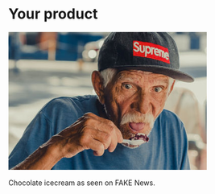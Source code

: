 # Your product

<img src="./pexels-thgusstavo-santana-2774292.jpg" class="img-fluid d-block" alt="Older man eating chocolate icecream with a plastic spoon" width="394" height="274" />

Chocolate icecream as seen on FAKE News.
